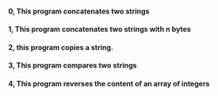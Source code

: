 #### 0, This program concatenates two strings
#### 1, This program concatenates two strings with n bytes
#### 2, this program copies a string.
#### 3, This program compares two strings
#### 4, This program reverses the content of an array of integers
